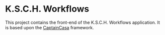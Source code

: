# K.S.C.H. Workflows

This project contains the front-end of the K.S.C.H. Workflows application.
It is based upon the [CaptainCasa](http://captaincasa.org) framework.
